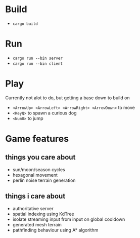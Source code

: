 # Build
- `cargo build`

# Run
- `cargo run --bin server`
- `cargo run --bin client`

# Play
Currently not alot to do, but getting a base down to build on
- `<ArrowUp> <ArrowLeft> <ArrowRight> <ArrowDown>` to move
- `<KeyQ>` to spawn a curious dog
- `<Num0>` to jump

# Game features
## things you care about
- sun/moon/season cycles
- hexagonal movement
- perlin noise terrain generation

## things i care about
- authoritative server
- spatial indexing using KdTree
- isolate streaming input from input on global cooldown
- generated mesh terrain
- pathfinding behaviour using A* algorithm